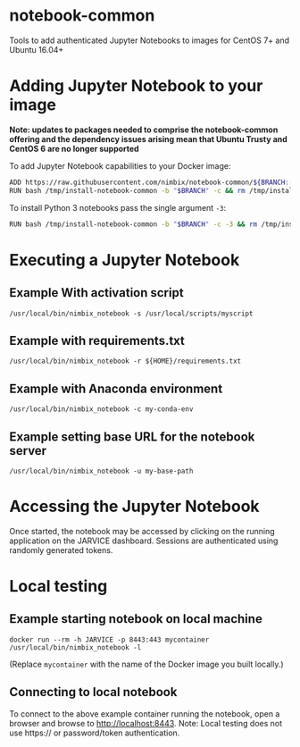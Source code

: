 # notebook-common
Tools to add authenticated Jupyter Notebooks to images for CentOS 7+ and Ubuntu 16.04+

# Adding Jupyter Notebook to your image

**Note: updates to packages needed to comprise the notebook-common offering and the dependency issues arising mean that 
Ubuntu Trusty and CentOS 6 are no longer supported**
 
To add Jupyter Notebook capabilities to your Docker image:

```bash
ADD https://raw.githubusercontent.com/nimbix/notebook-common/${BRANCH:-master}/install-notebook-common /tmp/install-notebook-common
RUN bash /tmp/install-notebook-common -b "$BRANCH" -c && rm /tmp/install-notebook-common
```

To install Python 3 notebooks pass the single argument `-3`:

```bash
RUN bash /tmp/install-notebook-common -b "$BRANCH" -c -3 && rm /tmp/install-notebook-common
```

# Executing a Jupyter Notebook

## Example With activation script

```
/usr/local/bin/nimbix_notebook -s /usr/local/scripts/myscript
```

## Example with requirements.txt

```
/usr/local/bin/nimbix_notebook -r ${HOME}/requirements.txt
```

## Example with Anaconda environment

```
/usr/local/bin/nimbix_notebook -c my-conda-env
```

## Example setting base URL for the notebook server

```
/usr/local/bin/nimbix_notebook -u my-base-path
```

# Accessing the Jupyter Notebook
Once started, the notebook may be accessed by clicking on the running application on the JARVICE dashboard. 
Sessions are authenticated using randomly generated tokens.

# Local testing

## Example starting notebook on local machine

```
docker run --rm -h JARVICE -p 8443:443 mycontainer /usr/local/bin/nimbix_notebook -l
```

(Replace ```mycontainer``` with the name of the Docker image you built locally.)

## Connecting to local notebook
To connect to the above example container running the notebook, open a browser and browse to [http://localhost:8443](http://localhost:8443). 
Note: Local testing does not use https:// or password/token authentication.
